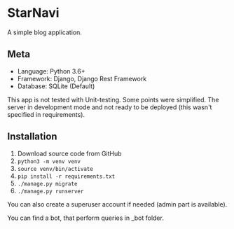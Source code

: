 # StarNavi 
A simple blog application.

## Meta
- Language: Python 3.6+
- Framework: Django, Django Rest Framework 
- Database: SQLite (Default)

This app is not tested with Unit-testing. Some points were simplified.
The server in development mode and not ready to be deployed (this wasn't specified in requirements).

## Installation
1) Download source code from GitHub
2) `python3 -m venv venv`
3) `source venv/bin/activate`
4) `pip install -r requirements.txt`
5) `./manage.py migrate`
6) `./manage.py runserver`

You can also create a superuser account if needed (admin part is available).

You can find a bot, that perform queries in _bot folder. 
